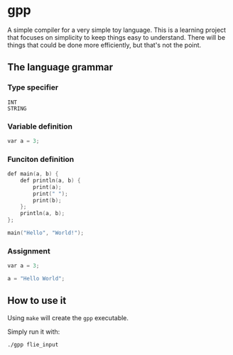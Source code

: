 # gpp 

A simple compiler for a very simple toy language. This is a learning project that focuses on simplicity to keep things easy to understand. There will be things that could be done more efficiently, but that's not the point.

## The language grammar

### Type specifier
```
INT
STRING
```

### Variable definition
```c
var a = 3;
```

### Funciton definition
```c
def main(a, b) {
	def println(a, b) {
		print(a);
		print(" ");
		print(b);
	};
	println(a, b);
};

main("Hello", "World!");
```

### Assignment
```c
var a = 3;

a = "Hello World";
```

## How to use it

Using ``make`` will create the ``gpp`` executable.

Simply run it with:

```
./gpp flie_input
```
